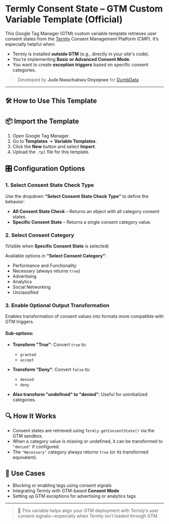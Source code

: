 # Termly Consent State – GTM Custom Variable Template (Official)

This Google Tag Manager (GTM) custom variable template retrieves user consent states from the [Termly](https://termly.io/) Consent Management Platform (CMP). It’s especially helpful when:

- Termly is installed **outside GTM** (e.g., directly in your site's code).
- You're implementing **Basic or Advanced Consent Mode**.
- You want to create **exception triggers** based on specific consent categories.

> Developed by **Jude Nwachukwu Onyejewe** for [DumbData](https://dumbdata.co/)

---

## 🛠️ How to Use This Template


## 📦 Import the Template

1. Open Google Tag Manager.
2. Go to **Templates** → **Variable Templates**.
3. Click the **New** button and select **Import**.
4. Upload the `.tpl` file for this template.

## 🎛️ Configuration Options

### 1. **Select Consent State Check Type**

Use the dropdown **“Select Consent State Check Type”** to define the behavior:

- **All Consent State Check** – Returns an object with all category consent states.
- **Specific Consent State** – Returns a single consent category value.

### 2. **Select Consent Category**

(Visible when **Specific Consent State** is selected)

Available options in **“Select Consent Category”**:

- Performance and Functionality  
- Necessary (always returns `true`)  
- Advertising  
- Analytics  
- Social Networking  
- Unclassified  

### 3. **Enable Optional Output Transformation**

Enables transformation of consent values into formats more compatible with GTM triggers.

#### Sub-options:

- **Transform "True"**: Convert `true` to:
  - `granted`
  - `accept`

- **Transform "Deny"**: Convert `false` to:
  - `denied`
  - `deny`

- **Also transform "undefined" to "denied"**: Useful for uninitialized categories.

## 🔍 How It Works

- Consent states are retrieved using `Termly.getConsentState()` via the GTM sandbox.
- When a category value is missing or undefined, it can be transformed to `"denied"` if configured.
- The `"Necessary"` category always returns `true` (or its transformed equivalent).

## 🧰 Use Cases

- Blocking or enabling tags using consent signals
- Integrating Termly with GTM-based **Consent Mode**
- Setting up GTM exceptions for advertising or analytics tags

---

> 🔐 This variable helps align your GTM deployment with Termly’s user consent signals—especially when Termly isn’t loaded through GTM.

